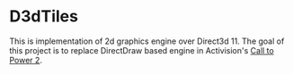 # D3dTiles
This is implementation of 2d graphics engine over Direct3d 11.
The goal of this project is to replace DirectDraw based engine in Activision's [Call to Power 2](https://github.com/RolandTaverner/ctp2).
